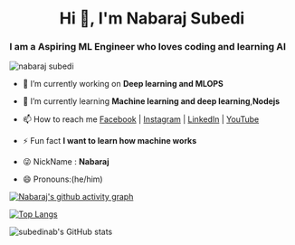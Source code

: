 <!-- ![Banner](Banner.png) -->

<h1 align="center">Hi 👋, I'm </">Nabaraj Subedi</a></h1>
<h3>I am a <b> Aspiring ML Engineer </b> who loves coding and learning AI</h3>

<p align="left"> <img src="https://komarev.com/ghpvc/?username=subedinab&label=Profile%20views&color=0e75b6&style=flat" alt="nabaraj subedi" /> </p>

- 🔭 I’m currently working on **Deep learning and MLOPS**

- 🌱 I’m currently learning **Machine learning and deep learning**,**Nodejs** 

- 📫 How to reach me [Facebook](https://www.facebook.com/nabaraj.subedi.925602) |
  [Instagram](https://www.instagram.com/nabsub12/) |
  [LinkedIn](https://www.linkedin.com/in/nabaraj-subedi-263931165/) |
  [YouTube](https://www.youtube.com/channel/UCX0imJIe4ZgpWEY-FLRMvCg)

- ⚡ Fun fact **I want to learn how machine works**
  
- 😜 NickName : **Nabaraj**

- 😄 Pronouns:(he/him)


[![Nabaraj's github activity graph](https://github-readme-activity-graph.cyclic.app/graph?username=subedinab&theme=vue)](https://github.com/subedinab)

[![Top Langs](https://github-readme-stats.vercel.app/api/top-langs/?username=subedinab)](https://github.com/anuraghazra/github-readme-stats)

![subedinab's GitHub stats](https://github-readme-stats.vercel.app/api?username=subedinab&show_icons=true&theme=omni)
